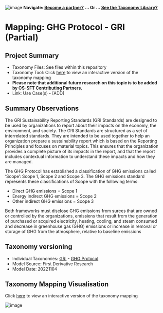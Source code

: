 ![image](https://user-images.githubusercontent.com/112073913/188821900-0c411acf-fbdd-4163-adc9-3ba4e2be78df.png)
**Navigate: [Become a partner?](https://github.com/OS-SFT/06-COLLABORATORS-PARTNERS)**
**... Or ... [See the Taxonomy Library?](https://github.com/orgs/OS-SFT/projects/2)**

# Mapping:  GHG Protocol - GRI (Partial)

## Project Summary
- Taxonomy Files: See files within this repository
- Taxonomy Tool: Click [here](https://os-sft.solidatus.com/viewer/share/vAjJcTHajRATlHEQQzpN4U2b83YkUYu4) to view an interactive version of the taxonomy mapping
- **Please note that additional future research on this topic is to be added by OS-SFT Contributing Partners.**
- Link: Use Case(s) - [ADD]

## Summary Observations
The GRI Sustainability Reporting Standards (GRI Standards) are designed to be used by organizations to report about their impacts on the economy, the environment, and society. The GRI Standards are structured as a set of interrelated standards. They are intended to be used together to help an organization prepare a sustainability report which is based on the Reporting Principles and focuses on material topics. This ensures that the organization provides a complete picture of its impacts in the report, and that the report includes contextual information to understand these impacts and how they are managed. 

The GHG Protocol has established a classification of GHG emissions called ‘Scope’: Scope 1, Scope 2 and Scope 3. The GHG emissions standard represents these classifications of Scope with the following terms:
* Direct GHG emissions = Scope 1
* Energy indirect GHG emissions = Scope 2
* Other indirect GHG emissions = Scope 3

Both frameworks must disclose GHG emissions from surces that are owned or controlled by the organizations, emissions that result from the generation of purchased or acquired electricity, heating, cooling, and steam consumed and decrease in greenhouse gas (GHG) emissions or increase in removal or storage of GHG from the atmosphere, relative to baseline emissions

## Taxonomy versioning

- Individual Taxonomies: [GRI](https://github.com/OS-SFT/Taxonomy-Mappings-Library/tree/main/Single%20Taxonomies/GRI) - [GHG Protocol](https://github.com/OS-SFT/Taxonomy-Mappings-Library/tree/main/Single%20Taxonomies/GHGP)
- Model Source: First Derivative Research
- Model Date: 20221104

## Taxonomy Mapping Visualisation

Click [here](https://os-sft.solidatus.com/viewer/share/vAjJcTHajRATlHEQQzpN4U2b83YkUYu4) to view an interactive version of the taxonomy mapping

![image](https://github.com/OS-SFT/Taxonomy-Mappings-Library/assets/112079442/85e2bf51-0193-48f2-86a6-827df4d9fb70)
